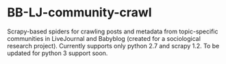 # BB-LJ-community-crawl
Scrapy-based spiders for crawling posts and metadata from topic-specific communities in LiveJournal and Babyblog (created for a sociological research project).
Currently supports only python 2.7 and scrapy 1.2. To be updated for python 3 support soon.
